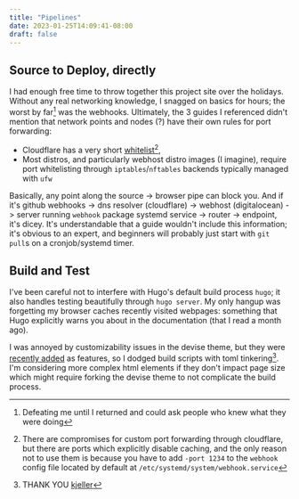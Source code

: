 ```yaml
---
title: "Pipelines"
date: 2023-01-25T14:09:41-08:00
draft: false
---
```


## Source to Deploy, directly

I had enough free time to throw together this project site over the holidays. Without any real networking knowledge, I snagged on basics for hours; the worst by far[^1] was the webhooks. Ultimately, the 3 guides I referenced didn't mention that network points and nodes (?) have their own rules for port forwarding:

- Cloudflare has a very short [whitelist](https://developers.cloudflare.com/fundamentals/get-started/reference/network-ports/)[^2],
- Most distros, and particularly webhost distro images (I imagine), require port whitelisting through ```iptables```/```nftables``` backends typically managed with ```ufw```

Basically, any point along the source -> browser pipe can block you. And if it's github webhooks -> dns resolver (cloudflare) -> webhost (digitalocean) -> server running ```webhook``` package systemd service -> router -> endpoint, it's dicey. It's understandable that a guide wouldn't include this information; it's obvious to an expert, and beginners will probably just start with ```git pull```s on a cronjob/systemd timer.

## Build and Test

I've been careful not to interfere with Hugo's default build process ```hugo```; it also handles testing beautifully through ```hugo server```. My only hangup was forgetting my browser caches recently visited webpages: something that Hugo explicitly warns you about in the documentation (that I read a month ago).

I was annoyed by customizability issues in the devise theme, but they were [recently added](https://github.com/austingebauer/devise/commit/8b4bc6fb5fb28986685679a6f2267053514e87c2) as features, so I dodged build scripts with toml tinkering[^3]. I'm considering more complex html elements if they don't impact page size which might require forking the devise theme to not complicate the build process.


[^1]: Defeating me until I returned and could ask people who knew what they were doing
[^2]: There are compromises for custom port forwarding through cloudflare, but there are ports which explicitly disable caching, and the only reason not to use them is because you have to add ```-port 1234``` to the ```webhook``` config file located by default at ```/etc/systemd/system/webhook.service```
[^3]: THANK YOU [kjeller](https://github.com/kjeller)
